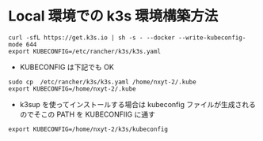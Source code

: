 # Local 環境での k3s 環境構築方法

```
curl -sfL https://get.k3s.io | sh -s - --docker --write-kubeconfig-mode 644
export KUBECONFIG=/etc/rancher/k3s/k3s.yaml
```

- KUBECONFIG は下記でも OK

```
sudo cp  /etc/rancher/k3s/k3s.yaml /home/nxyt-2/.kube
export KUBECONFIG=/home/nxyt-2/.kube
```

- k3sup を使ってインストールする場合は kubeconfig ファイルが生成されるのでそこの PATH を KUBECONFIIG に通す

```
export KUBECONFIG=/home/nxyt-2/k3s/kubeconfig
```
